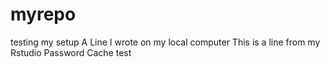 # myrepo
testing my setup
A Line I wrote on my local computer
This is a line from my Rstudio
Password Cache test